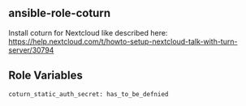 ansible-role-coturn
-------------------

Install coturn for Nextcloud like described here:
https://help.nextcloud.com/t/howto-setup-nextcloud-talk-with-turn-server/30794

Role Variables
--------------

```
coturn_static_auth_secret: has_to_be_defnied
```
